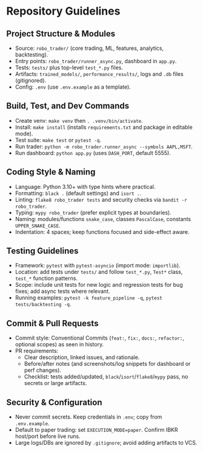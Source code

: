 # Repository Guidelines

## Project Structure & Modules
- Source: `robo_trader/` (core trading, ML, features, analytics, backtesting).
- Entry points: `robo_trader/runner_async.py`, dashboard in `app.py`.
- Tests: `tests/` plus top-level `test_*.py` files.
- Artifacts: `trained_models/`, `performance_results/`, logs and `.db` files (gitignored).
- Config: `.env` (use `.env.example` as a template).

## Build, Test, and Dev Commands
- Create venv: `make venv` then `. .venv/bin/activate`.
- Install: `make install` (installs `requirements.txt` and package in editable mode).
- Test suite: `make test` or `pytest -q`.
- Run trader: `python -m robo_trader.runner_async --symbols AAPL,MSFT`.
- Run dashboard: `python app.py` (uses `DASH_PORT`, default 5555).

## Coding Style & Naming
- Language: Python 3.10+ with type hints where practical.
- Formatting: `black .` (default settings) and `isort .`.
- Linting: `flake8 robo_trader tests` and security checks via `bandit -r robo_trader`.
- Typing: `mypy robo_trader` (prefer explicit types at boundaries).
- Naming: modules/functions `snake_case`, classes `PascalCase`, constants `UPPER_SNAKE_CASE`.
- Indentation: 4 spaces; keep functions focused and side-effect aware.

## Testing Guidelines
- Framework: `pytest` with `pytest-asyncio` (import mode: `importlib`).
- Location: add tests under `tests/` and follow `test_*.py`, `Test*` class, `test_*` function patterns.
- Scope: include unit tests for new logic and regression tests for bug fixes; add async tests where relevant.
- Running examples: `pytest -k feature_pipeline -q`, `pytest tests/backtesting -q`.

## Commit & Pull Requests
- Commit style: Conventional Commits (`feat:`, `fix:`, `docs:`, `refactor:`, optional scopes) as seen in history.
- PR requirements:
  - Clear description, linked issues, and rationale.
  - Before/after notes (and screenshots/log snippets for dashboard or perf changes).
  - Checklist: tests added/updated, `black`/`isort`/`flake8`/`mypy` pass, no secrets or large artifacts.

## Security & Configuration
- Never commit secrets. Keep credentials in `.env`; copy from `.env.example`.
- Default to paper trading: set `EXECUTION_MODE=paper`. Confirm IBKR host/port before live runs.
- Large logs/DBs are ignored by `.gitignore`; avoid adding artifacts to VCS.

